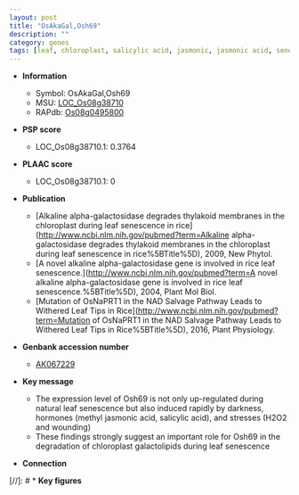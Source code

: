```yaml
---
layout: post
title: "OsAkaGal,Osh69"
description: ""
category: genes
tags: [leaf, chloroplast, salicylic acid, jasmonic, jasmonic acid, senescence, leaf senescence]
---
```


* **Information**  
    + Symbol: OsAkaGal,Osh69  
    + MSU: [LOC_Os08g38710](http://rice.plantbiology.msu.edu/cgi-bin/ORF_infopage.cgi?orf=LOC_Os08g38710)  
    + RAPdb: [Os08g0495800](http://rapdb.dna.affrc.go.jp/viewer/gbrowse_details/irgsp1?name=Os08g0495800)  

* **PSP score**  
    + LOC_Os08g38710.1: 0.3764 

* **PLAAC score**  
    + LOC_Os08g38710.1: 0 

* **Publication**  
    + [Alkaline alpha-galactosidase degrades thylakoid membranes in the chloroplast during leaf senescence in rice](http://www.ncbi.nlm.nih.gov/pubmed?term=Alkaline alpha-galactosidase degrades thylakoid membranes in the chloroplast during leaf senescence in rice%5BTitle%5D), 2009, New Phytol.
    + [A novel alkaline alpha-galactosidase gene is involved in rice leaf senescence.](http://www.ncbi.nlm.nih.gov/pubmed?term=A novel alkaline alpha-galactosidase gene is involved in rice leaf senescence.%5BTitle%5D), 2004, Plant Mol Biol.
    + [Mutation of OsNaPRT1 in the NAD Salvage Pathway Leads to Withered Leaf Tips in Rice](http://www.ncbi.nlm.nih.gov/pubmed?term=Mutation of OsNaPRT1 in the NAD Salvage Pathway Leads to Withered Leaf Tips in Rice%5BTitle%5D), 2016, Plant Physiology.

* **Genbank accession number**  
    + [AK067229](http://www.ncbi.nlm.nih.gov/nuccore/AK067229)

* **Key message**  
    + The expression level of Osh69 is not only up-regulated during natural leaf senescence but also induced rapidly by darkness, hormones (methyl jasmonic acid, salicylic acid), and stresses (H2O2 and wounding)
    + These findings strongly suggest an important role for Osh69 in the degradation of chloroplast galactolipids during leaf senescence

* **Connection**  

[//]: # * **Key figures**  


